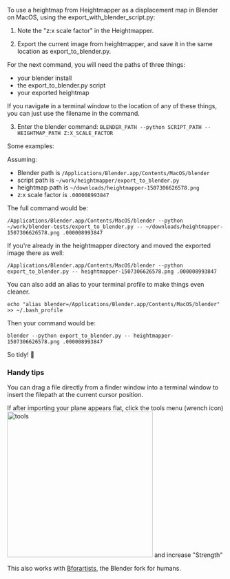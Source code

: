 To use a heightmap from Heightmapper as a displacement map in Blender on MacOS, using the export_with_blender_script.py:

1. Note the "z:x scale factor" in the Heightmapper.

2. Export the current image from heightmapper, and save it in the same location as export_to_blender.py.

For the next command, you will need the paths of three things:
- your blender install
- the export_to_blender.py script
- your exported heightmap

If you navigate in a terminal window to the location of any of these things, you can just use the filename in the command.

3. Enter the blender command: `BLENDER_PATH --python SCRIPT_PATH -- HEIGHTMAP_PATH Z:X_SCALE_FACTOR`

Some examples:

Assuming:
- Blender path is `/Applications/Blender.app/Contents/MacOS/blender`
- script path is `~/work/heightmapper/export_to_blender.py`
- heightmap path is `~/downloads/heightmapper-1507306626578.png`
- z:x scale factor is `.000008993847`

The full command would be:

`/Applications/Blender.app/Contents/MacOS/blender --python ~/work/blender-tests/export_to_blender.py -- ~/downloads/heightmapper-1507306626578.png .000008993847`

If you're already in the heightmapper directory and moved the exported image there as well:

`/Applications/Blender.app/Contents/MacOS/blender --python export_to_blender.py -- heightmapper-1507306626578.png .000008993847`

You can also add an alias to your terminal profile to make things even cleaner.

`echo "alias blender=/Applications/Blender.app/Contents/MacOS/blender" >> ~/.bash_profile`

Then your command would be:

`blender --python export_to_blender.py -- heightmapper-1507306626578.png .000008993847`

So tidy! 💅

### Handy tips

You can drag a file directly from a finder window into a terminal window to insert the filepath at the current cursor position.

If after importing your plane appears flat, click the tools menu (wrench icon)<br><img width="338" alt="tools" src="https://cloud.githubusercontent.com/assets/459970/18403007/5e8dfcee-76b0-11e6-8990-5628e0e58a20.png"> and increase "Strength"

This also works with [Bforartists](https://www.bforartists.de/), the Blender fork for humans.

